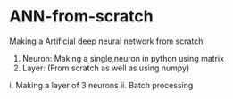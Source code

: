 # ANN-from-scratch
Making a Artificial deep neural network from scratch
1. Neuron:
  Making a single neuron in python using matrix
2. Layer: (From scratch as well as using numpy)

  i.  Making a layer of 3 neurons 
  ii. Batch processing 
